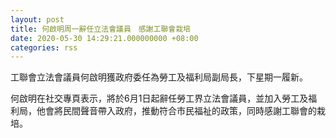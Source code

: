 ```yaml
---
layout: post
title: 何啟明周一辭任立法會議員　感謝工聯會栽培
date: 2020-05-30 14:29:21.000000000 +08:00
categories: rss
---
```


工聯會立法會議員何啟明獲政府委任為勞工及福利局副局長，下星期一履新。

何啟明在社交專頁表示，將於6月1日起辭任勞工界立法會議員，並加入勞工及福利局，他會將民間聲音帶入政府，推動符合市民福祉的政策，同時感謝工聯會的栽培。
